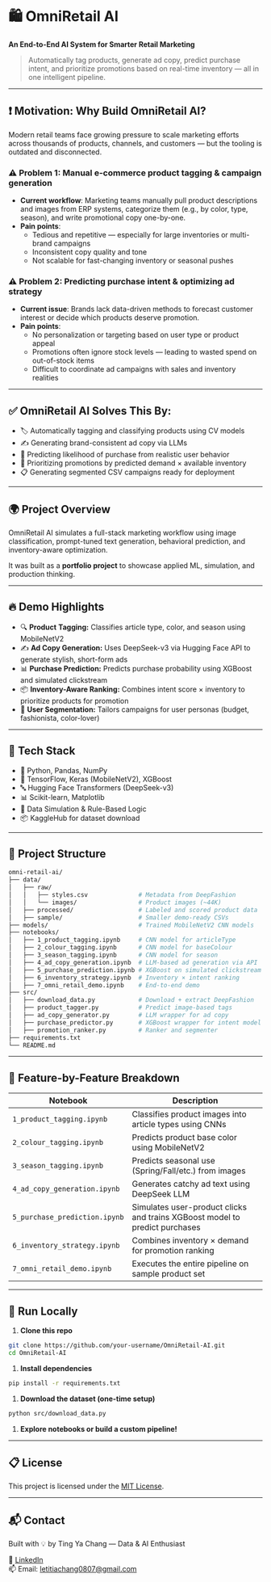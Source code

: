# 🛍️ OmniRetail AI

**An End-to-End AI System for Smarter Retail Marketing**

> Automatically tag products, generate ad copy, predict purchase intent, and prioritize promotions based on real-time inventory — all in one intelligent pipeline.

---

## ❗ Motivation: Why Build OmniRetail AI?

Modern retail teams face growing pressure to scale marketing efforts across thousands of products, channels, and customers — but the tooling is outdated and disconnected.

### ⚠️ Problem 1: Manual e-commerce product tagging & campaign generation

- **Current workflow**: Marketing teams manually pull product descriptions and images from ERP systems, categorize them (e.g., by color, type, season), and write promotional copy one-by-one.
- **Pain points**:
  - Tedious and repetitive — especially for large inventories or multi-brand campaigns
  - Inconsistent copy quality and tone
  - Not scalable for fast-changing inventory or seasonal pushes

### ⚠️ Problem 2: Predicting purchase intent & optimizing ad strategy

- **Current issue**: Brands lack data-driven methods to forecast customer interest or decide which products deserve promotion.
- **Pain points**:
  - No personalization or targeting based on user type or product appeal
  - Promotions often ignore stock levels — leading to wasted spend on out-of-stock items
  - Difficult to coordinate ad campaigns with sales and inventory realities

---

## ✅ OmniRetail AI Solves This By:

- 🏷️ Automatically tagging and classifying products using CV models
- ✍️ Generating brand-consistent ad copy via LLMs
- 🧠 Predicting likelihood of purchase from realistic user behavior
- 🎯 Prioritizing promotions by predicted demand × available inventory
- 📋 Generating segmented CSV campaigns ready for deployment

---

## 🌍 Project Overview

OmniRetail AI simulates a full-stack marketing workflow using image classification, prompt-tuned text generation, behavioral prediction, and inventory-aware optimization.

It was built as a **portfolio project** to showcase applied ML, simulation, and production thinking.

---

## 🔥 Demo Highlights

- 🔍 **Product** **Tagging:** Classifies article type, color, and season using MobileNetV2
- ✍️ **Ad Copy Generation:** Uses DeepSeek-v3 via Hugging Face API to generate stylish, short-form ads
- 📊 **Purchase Prediction:** Predicts purchase probability using XGBoost and simulated clickstream
- 📦 **Inventory-Aware Ranking:** Combines intent score × inventory to prioritize products for promotion
- 🧠 **User Segmentation:** Tailors campaigns for user personas (budget, fashionista, color-lover)

---

## 🧪 Tech Stack

- 🐍 Python, Pandas, NumPy
- 🤖 TensorFlow, Keras (MobileNetV2), XGBoost
- 🔤 Hugging Face Transformers (DeepSeek-v3)
- 📊 Scikit-learn, Matplotlib
- 🧹 Data Simulation & Rule-Based Logic
- 📦 KaggleHub for dataset download

---

## 📂 Project Structure

```bash
omni-retail-ai/
├── data/
│   ├── raw/
│   │   ├── styles.csv              # Metadata from DeepFashion
│   │   └── images/                 # Product images (~44K)
│   ├── processed/                  # Labeled and scored product data
│   ├── sample/                     # Smaller demo-ready CSVs
├── models/                         # Trained MobileNetV2 CNN models
├── notebooks/
│   ├── 1_product_tagging.ipynb     # CNN model for articleType
│   ├── 2_colour_tagging.ipynb      # CNN model for baseColour
│   ├── 3_season_tagging.ipynb      # CNN model for season
│   ├── 4_ad_copy_generation.ipynb  # LLM-based ad generation via API
│   ├── 5_purchase_prediction.ipynb # XGBoost on simulated clickstream
│   ├── 6_inventory_strategy.ipynb  # Inventory × intent ranking
│   ├── 7_omni_retail_demo.ipynb    # End-to-end demo
├── src/
│   ├── download_data.py            # Download + extract DeepFashion
│   ├── product_tagger.py           # Predict image-based tags
│   ├── ad_copy_generator.py        # LLM wrapper for ad copy
│   ├── purchase_predictor.py       # XGBoost wrapper for intent model
│   ├── promotion_ranker.py         # Ranker and segmenter
├── requirements.txt
└── README.md
```

---

## 🔁 Feature-by-Feature Breakdown

| Notebook                      | Description                                                                 |
| ----------------------------- | --------------------------------------------------------------------------- |
| `1_product_tagging.ipynb`     | Classifies product images into article types using CNNs                     |
| `2_colour_tagging.ipynb`      | Predicts product base color using MobileNetV2                               |
| `3_season_tagging.ipynb`      | Predicts seasonal use (Spring/Fall/etc.) from images                        |
| `4_ad_copy_generation.ipynb`  | Generates catchy ad text using DeepSeek LLM                                 |
| `5_purchase_prediction.ipynb` | Simulates user-product clicks and trains XGBoost model to predict purchases |
| `6_inventory_strategy.ipynb`  | Combines inventory × demand for promotion ranking                           |
| `7_omni_retail_demo.ipynb`    | Executes the entire pipeline on sample product set                          |

---

## 🚀 Run Locally

1. **Clone this repo**

```bash
git clone https://github.com/your-username/OmniRetail-AI.git
cd OmniRetail-AI
```

1. **Install dependencies**

```bash
pip install -r requirements.txt
```

1. **Download the dataset (one-time setup)**

```bash
python src/download_data.py
```

1. **Explore notebooks or build a custom pipeline!**

---

## 📋 License

This project is licensed under the [MIT License](LICENSE).

---

## 📬 Contact

Built with 💡 by Ting Ya Chang — Data & AI Enthusiast

🔗 [LinkedIn](https://www.linkedin.com/in/ting-ya-chang-analytics/)  
📫 Email: letitiachang0807@gmail.com
